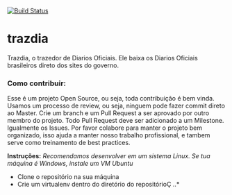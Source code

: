 [![Build Status](https://travis-ci.org/JaTvoiRabotnik/trazdia.svg?branch=master)](https://travis-ci.org/JaTvoiRabotnik/trazdia)

# trazdia
Trazdia, o trazedor de Diarios Oficiais. Ele baixa os Diarios Oficiais brasileiros direto dos sites do governo.

### Como contribuir:
Esse é um projeto Open Source, ou seja, toda contribuição é bem vinda. Usamos um processo de review, ou seja, ninguem pode fazer commit direto ao Master. Crie um branch e um Pull Request a ser aprovado por outro membro do projeto. Todo Pull Request deve ser adicionado a um Milestone. Igualmente os Issues. Por favor colabore para manter o projeto bem organizado, isso ajuda a manter nosso trabalho profissional, e tambem serve como treinamento de best practices.

**Instruções:**
*Recomendamos desenvolver em um sistema Linux. Se tua máquina é Windows, instale um VM Ubuntu*
* Clone o repositório na sua máquina
* Crie um virtualenv dentro do diretório do repositórioÇ
..* 
